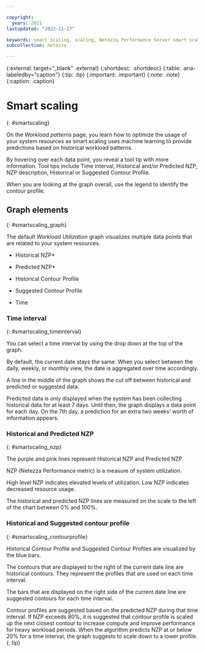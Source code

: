 ```yaml
---

copyright:
  years: 2021
lastupdated: "2022-11-17"

keywords: smart scaling, scaling, Netezza Performance Server smart scaling,
subcollection: netezza

---
```


{:external: target="_blank" .external}
{:shortdesc: .shortdesc}
{:table: .aria-labeledby="caption"}
{:tip: .tip}
{:important: .important}
{:note: .note}
{:caption: .caption}

# Smart scaling
{: #smartscaling}

On the _Workload patterns_ page, you learn how to optimize the usage of your system resources as smart scaling uses machine learning to provide predictions based on historical workload patterns.

By hovering over each data point, you reveal a tool tip with more information. Tool tips include Time interval, Historical and/or Predicted NZP, NZP description, Historical or Suggested Contour Profile. 

When you are looking at the graph overall, use the legend to identify the contour profile.

## Graph elements
{: #smartscaling_graph}

The default *Workload Utilization* graph visualizes multiple data points that are related to your system resources.

- Historical NZP*

- Predicted NZP*

- Historical Contour Profile

- Suggested Contour Profile

- Time

### Time interval
{: #smartscaling_timeinterval}

You can select a time interval by using the drop down at the top of the graph.

By default, the current date stays the same. When you select between the daily, weekly, or monthly view, the date is aggregated over time accordingly.

A line in the middle of the graph shows the cut off between historical and predicted or suggested data.

Predicted data is only displayed when the system has been collecting historical data for at least 7 days. Until then, the graph displays a data point for each day. On the 7th day, a prediction for an extra two weeks' worth of information appears.

### Historical and Predicted NZP
{: #smartscaling_nzp}

The purple and pink lines represent Historical NZP and Predicted NZP.

NZP (Netezza Performance metric) is a measure of system utilization.

High level NZP indicates elevated levels of utilization. Low NZP indicates decreased resource usage.

The historical and predicted NZP lines are measured on the scale to the left of the chart between 0% and 100%.

### Historical and Suggested contour profile
{: #smartscaling_contourprofile}

Historical Contour Profile and Suggested Contour Profiles are visualized by the blue bars.

The contours that are displayed to the right of the current date line are historical contours. They represent the profiles that are used on each time interval.

The bars that are displayed on the right side of the current date line are suggested contours for each time interval.

Contour profiles are suggested based on the predicted NZP during that time interval. If NZP exceeds 80%, it is suggested that contour profile is scaled up the next closest contour to increase compute and improve performance for heavy workload periods. When the algorithm predicts NZP at or below 20% for a time interval, the graph suggests to scale down to a lower profile.
{: tip}
